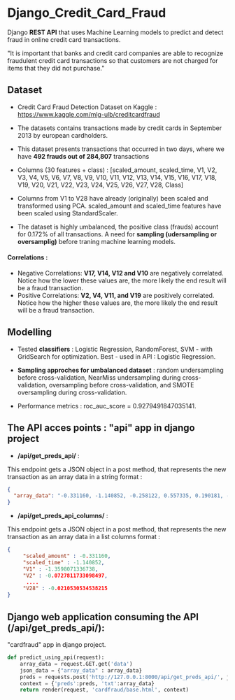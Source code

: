 # Django_Credit_Card_Fraud

Django **REST API** that uses Machine Learning models to predict and detect fraud in online credit card transactions.

"It is important that banks and credit card companies are able to recognize fraudulent credit card transactions so that customers are not charged for items that they did not purchase."

## Dataset

- Credit Card Fraud Detection Dataset on Kaggle : https://www.kaggle.com/mlg-ulb/creditcardfraud

- The datasets contains transactions made by credit cards in September 2013 by european cardholders.

- This dataset presents transactions that occurred in two days, where we have **492 frauds out of 284,807** transactions

- Columns (30 features + class) : [scaled_amount, scaled_time, V1, V2, V3, V4, V5, V6, V7, V8, V9, V10, V11, V12, V13, V14, V15, V16, V17, V18, V19, V20, V21, V22, V23, V24, V25, V26, V27, V28, Class]

- Columns from V1 to V28 have already (originally) been scaled and transformed using PCA. scaled_amount and scaled_time features have been scaled using StandardScaler.

- The dataset is highly umbalanced, the positive class (frauds) account for 0.172% of all transactions. A need for **sampling (udersampling or oversamplig)** before traning machine learning models.

#### Correlations :

- Negative Correlations: **V17, V14, V12 and V10** are negatively correlated. Notice how the lower these values are, the more likely the end result will be a fraud transaction.
- Positive Correlations: **V2, V4, V11, and V19** are positively correlated. Notice how the higher these values are, the more likely the end result will be a fraud transaction.

## Modelling

- Tested **classifiers** : Logistic Regression, RandomForest, SVM - with GridSearch for optimization. Best - used in API : Logistic Regression.

- **Sampling approches for umbalanced dataset** : random undersampling before cross-validation, NearMiss undersampling during cross-validation, oversampling before cross-validation, and SMOTE oversampling during cross-validation.

- Performance metrics : roc_auc_score = 0.9279491847035141.

## The API acces points : "api" app in django project

- **/api/get_preds_api/** :

This endpoint gets a JSON object in a post method, that represents the new transaction as an array data in a string format :

```json
{
  "array_data": "-0.331160, -1.140852, -0.258122, 0.557335, 0.190181, -0.251512, 2.437678, 3.673470, -0.226081, 0.974771, -0.496447, -0.187835, -0.328845, -0.270236, 0.059288, 0.270680, 1.425708, 0.278540, -0.805234, 0.768660, 0.692110, 0.157654, 0.122859, 0.226644, -0.122199, 0.998750, -0.285464, -0.369937, 0.198380, 0.169892"
}
```

- **/api/get_preds_api_columns/** :

This endpoint gets a JSON object in a post method, that represents the new transaction as an array data in a list columns format :

```json
{
 	 "scaled_amount" : -0.331160,
 	 "scaled_time" : -1.140852,
 	 "V1" : -1.3598071336738,
 	 "V2" : -0.0727811733098497,
 	  ....
 	 "V28" : -0.0210530534538215
}
```

## Django web application consuming the API (/api/get_preds_api/):

"cardfraud" app in django project.

```python
def predict_using_api(request):
	array_data = request.GET.get('data')
	json_data = {"array_data" : array_data}
	preds = requests.post('http://127.0.0.1:8000/api/get_preds_api/', json=json_data).json()
	context = {'preds':preds, 'txt':array_data}
	return render(request, 'cardfraud/base.html', context)
```
